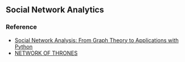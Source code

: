 ## Social Network Analytics



### Reference
* [Social Network Analysis: From Graph Theory to Applications with Python](https://towardsdatascience.com/social-network-analysis-from-theory-to-applications-with-python-d12e9a34c2c7)
* [NETWORK OF THRONES](https://networkofthrones.wordpress.com/)
